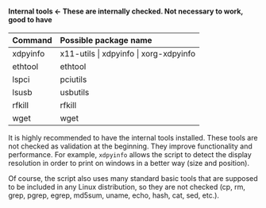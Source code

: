 #### Internal tools &#8592; These are internally checked. Not necessary to work, good to have

 Command  | Possible package name                  
:---------|:---------------------------------------
 xdpyinfo | x11-utils \| xdpyinfo \| xorg-xdpyinfo
 ethtool  | ethtool                                
 lspci    | pciutils                               
 lsusb    | usbutils                               
 rfkill   | rfkill                                 
 wget     | wget                                   

It is highly recommended to have the internal tools installed. These tools are not checked as validation at the beginning. They improve functionality and performance. For example, `xdpyinfo` allows the script to detect the display resolution in order to print on windows in a better way (size and position).

Of course, the script also uses many standard basic tools that are supposed to be included in any Linux distribution, so they are not checked (cp, rm, grep, pgrep, egrep, md5sum, uname, echo, hash, cat, sed, etc.).